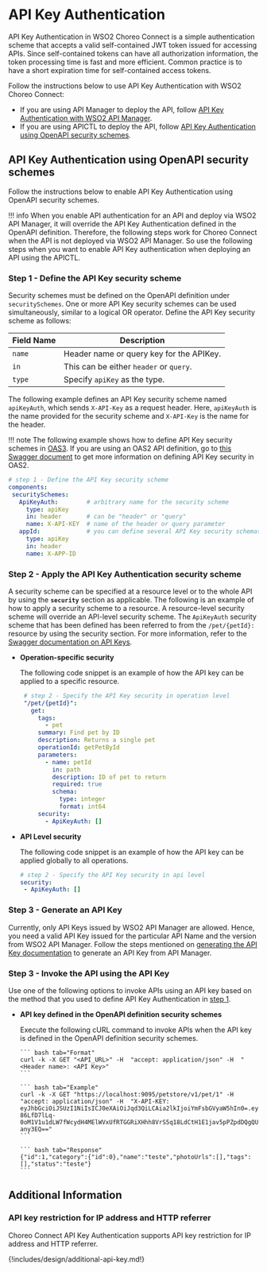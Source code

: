 # API Key Authentication

API Key Authentication in WSO2 Choreo Connect is a simple authentication scheme that accepts a valid self-contained JWT token issued for accessing APIs. Since self-contained tokens can have all authorization information, the token processing time is fast and more efficient. Common practice is to have a short expiration time for self-contained access tokens.

Follow the instructions below to use API Key Authentication with WSO2 Choreo Connect:

- If you are using API Manager to deploy the API, follow [API Key Authentication with WSO2 API Manager]({{base_path}}/design/api-security/api-authentication/secure-apis-using-api-keys).
- If you are using APICTL to deploy the API, follow [API Key Authentication using OpenAPI security schemes](#api-key-authentication-using-openapi-security-schemes).

## API Key Authentication using OpenAPI security schemes

Follow the instructions below to enable API Key Authentication using OpenAPI security schemes.

!!! info
    When you enable API authentication for an API and deploy via WSO2 API Manager, it will override the API Key Authentication defined in the OpenAPI definition.
    Therefore, the following steps work for Choreo Connect when the API is not deployed via WSO2 API Manager. 
    So use the following steps when you want to enable API Key authentication when deploying an API using the APICTL.

### Step 1  - Define the API Key security scheme

Security schemes must be defined on the OpenAPI definition under `securitySchemes`. One or more API Key security schemes can be used simultaneously, similar to a logical OR operator. Define the API Key security scheme as follows:

| Field Name | Description   |
| -----------| --------------|
| `name`     | Header name or query key for the APIKey. |
| `in`       | This can be either `header` or `query`. |
| `type`     | Specify `apiKey` as the type. |

The following example defines an API Key security scheme named `apiKeyAuth`, which sends `X-API-Key` as a request header. Here, `apiKeyAuth` is the name provided for the security scheme and `X-API-Key` is the name for the header.

!!! note
    The following example shows how to define API Key security schemes in [OAS3](https://swagger.io/docs/specification/authentication/api-keys/). If you are using an OAS2 API definition, go to [this Swagger document](https://swagger.io/docs/specification/2-0/authentication/api-keys/) to get more information on defining API Key security in OAS2.

``` yml
# step 1 - Define the API Key security scheme
components:
 securitySchemes:
   ApiKeyAuth:        # arbitrary name for the security scheme
     type: apiKey
     in: header       # can be "header" or "query" 
     name: X-API-KEY  # name of the header or query parameter
   appId:             # you can define several API Key security schemas
     type: apiKey
     in: header
     name: X-APP-ID
```

### Step 2 - Apply the API Key Authentication security scheme

A security scheme can be specified at a resource level or to the whole API by using the **`security`** section as applicable. The following is an example of how to apply a security scheme to a resource. A resource-level security scheme will override an API-level security scheme. The `ApiKeyAuth` security scheme that has been defined has been referred to from the `/pet/{petId}:` resource by using the security section. For more information, refer to the [Swagger documentation on API Keys](https://swagger.io/docs/specification/authentication/api-keys/).

- **Operation-specific security**

   The following code snippet is an example of how the API key can be applied to a specific resource.

  ``` yml
   # step 2 - Specify the API Key security in operation level
   "/pet/{petId}":
     get:
       tags:
         - pet
       summary: Find pet by ID
       description: Returns a single pet
       operationId: getPetById
       parameters:
         - name: petId
           in: path
           description: ID of pet to return
           required: true
           schema:
             type: integer
             format: int64
       security:
         - ApiKeyAuth: []
  ```

- **API Level security**

    The following code snippet is an example of how the API key can be applied globally to all operations.

     ``` yml
     # step 2 - Specify the API Key security in api level
     security:
      - ApiKeyAuth: [] 
     ```

### Step 3 - Generate an API Key

Currently, only API Keys issued by WSO2 API Manager are allowed. 
Hence, you need a valid API Key issued for the particular API Name and the version from WSO2 API Manager.
Follow the steps mentioned on [generating the API Key documentation]({{base_path}}/design/api-security/api-authentication/secure-apis-using-api-keys/#using-api-keys-to-secure-an-api) to generate an API Key from API Manager.

### Step 3 - Invoke the API using the API Key

Use one of the following options to invoke APIs using an API key based on the method that you used to define API Key Authentication in [step 1](#step-1-define-api-key-authentication-for-the-api).

- **API key defined in the OpenAPI definition security schemes**

     Execute the following cURL command to invoke APIs when the API key is defined in the OpenAPI definition security schemes.

      ``` bash tab="Format"
      curl -k -X GET "<API_URL>" -H  "accept: application/json" -H  "<Header name>: <API Key>"
      ```

      ``` bash tab="Example"
      curl -k -X GET "https://localhost:9095/petstore/v1/pet/1" -H  "accept: application/json" -H  "X-API-KEY: eyJhbGciOiJSUzI1NiIsICJ0eXAiOiJqd3QiLCAia2lkIjoiYmFsbGVyaW5hIn0=.eyJzdWIiOiJhZG1pbiIsICJpc3MiOiJodHRwczovL2xvY2FsaG9zdDo5MDk1L2FwaWtleSIsICJpYXQiOjE1ODAxMDUzOTAsICJqdGkiOiI3OTFiNzAyMC1kN2U2LTRmYmEtYmMyMy1lMzk5YTVlNmYzYjciLCAiYXVkIjoiaHR0cDovL29yZy53c28yLmFwaW1ndC9nYXRld2F5IiwgImtleXR5cGUiOiJQUk9EVUNUSU9OIiwgImFsbG93ZWRBUElzIjpbXX0=.f-86LfD7lLq-0oM1V1u1dLW7fWcydH4MElWVxUfRTGGRiXHhh8VrS5q18LdCtH1E1jav5pPZpdDQgQUvhVYNXVqiipydfJFOMbDysA0Jdakmh_TVmeZRHhIYgzcVHQNnXMcYXg7Ns4QPBvJVONfbmDluuiU_uFnOPBiXj2N4HL2OTLgVXkEoVTEpL0mmaO2Ab4ZHqKW5xj32aeK8sEAtU5Nd3rQOGvfEwL7xvx4JAmza8ka0eYt7c4QCPVcDSVOkdas9njlsvEdtka5GRL9PAx3xg370phSD1cji6WSRlZhEGzuq6hjLbCqsf17KvZgK1zbrEbSypjgegEe-any3EQ=="
      ```

      ``` bash tab="Response"
      {"id":1,"category":{"id":0},"name":"teste","photoUrls":[],"tags":[],"status":"teste"}
      ```

## Additional Information

### API key restriction for IP address and HTTP referrer

Choreo Connect API Key Authentication supports API key restriction for IP address and HTTP referrer. 

{!includes/design/additional-api-key.md!}
